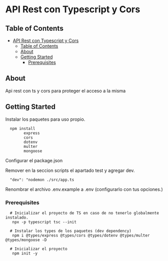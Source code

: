 # API Rest con Typescript y Cors

## Table of Contents

- [API Rest con Typescript y Cors](#api-rest-con-typescript-y-cors)
  - [Table of Contents](#table-of-contents)
  - [About ](#about-)
  - [Getting Started ](#getting-started-)
    - [Prerequisites ](#prerequisites-)

## About <a name = "about"></a>

Api rest con ts y cors para proteger el acceso a la misma

## Getting Started <a name = "getting_started"></a>

Instalar los paquetes para uso propio.

```
  npm install
		express
		cors    
		dotenv
		multer  
		mongoose
```
Configurar el package.json

Remover en la seccion scripts el apartado test y agregar dev.
```
  "dev": "nodemon ./src/app.ts
```
Renombrar el archivo .env.example a .env (configurarlo con tus opciones.)

### Prerequisites <a name = "prerequisites"></a>


```
  # Inicializar el proyecto de TS en caso de no tenerlo globalmente instalado.
   npx -p typescript tsc --init
  
  # Instalar los types de los paquetes (dev dependency)
   npm i @types/express @types/cors @types/dotenv @types/multer @types/mongoose -D
  
  # Inicializar el proyecto
   npm init -y
```
